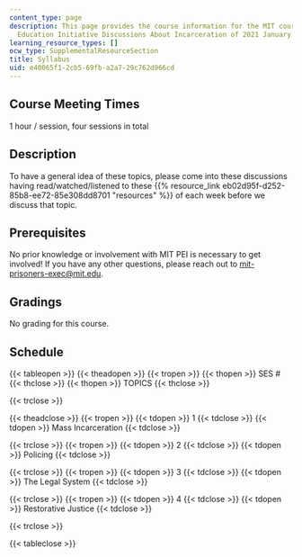 ```yaml
---
content_type: page
description: This page provides the course information for the MIT course MIT Prison
  Education Initiative Discussions About Incarceration of 2021 January IAP .
learning_resource_types: []
ocw_type: SupplementalResourceSection
title: Syllabus
uid: e40065f1-2cb5-69fb-a2a7-29c762d966cd
---
```


Course Meeting Times
--------------------

1 hour / session, four sessions in total

Description
-----------

To have a general idea of these topics, please come into these discussions having read/watched/listened to these {{% resource_link eb02d95f-d252-85b8-ee72-85e308dd8701 "resources" %}} of each week before we discuss that topic.

Prerequisites
-------------

No prior knowledge or involvement with MIT PEI is necessary to get involved! If you have any other questions, please reach out to mit-prisoners-exec@mit.edu​.

Gradings
--------

No grading for this course.

Schedule
--------

{{< tableopen >}}
{{< theadopen >}}
{{< tropen >}}
{{< thopen >}}
SES #
{{< thclose >}}
{{< thopen >}}
TOPICS
{{< thclose >}}

{{< trclose >}}

{{< theadclose >}}
{{< tropen >}}
{{< tdopen >}}
1
{{< tdclose >}}
{{< tdopen >}}
Mass Incarceration
{{< tdclose >}}

{{< trclose >}}
{{< tropen >}}
{{< tdopen >}}
2
{{< tdclose >}}
{{< tdopen >}}
Policing
{{< tdclose >}}

{{< trclose >}}
{{< tropen >}}
{{< tdopen >}}
3
{{< tdclose >}}
{{< tdopen >}}
The Legal System
{{< tdclose >}}

{{< trclose >}}
{{< tropen >}}
{{< tdopen >}}
4
{{< tdclose >}}
{{< tdopen >}}
Restorative Justice
{{< tdclose >}}

{{< trclose >}}

{{< tableclose >}}